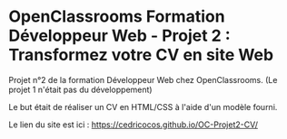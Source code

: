 # OpenClassrooms Formation Développeur Web - Projet 2 : Transformez votre CV en site Web

Projet n°2 de la formation Développeur Web chez OpenClassrooms. (Le projet 1 n'était pas du développement)

Le but était de réaliser un CV en HTML/CSS à l'aide d'un modèle fourni.

Le lien du site est ici : https://cedricocos.github.io/OC-Projet2-CV/